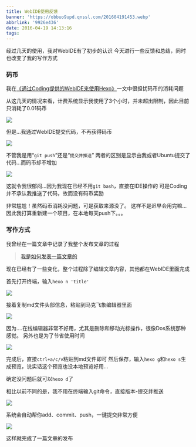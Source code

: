 ```yaml
---
title: WebIDE使用反馈
banner: 'https://obbuo9upd.qnssl.com/201604191453.webp'
abbrlink: '9926e436'
date: 2016-04-19 14:13:16
tags:
---
```

经过几天的使用，我对WebIDE有了初步的认识
今天进行一些反馈和总结，同时也改变了我的写作方式
<!--more-->

### 码币

我在[《通过Coding提供的WebIDE来使用Hexo》](https://www.tiexo.cn/coding-webide/)一文中很担忧码币的消耗问题

从这几天的情况来看，计费系统显示我使用了3个小时，并未超出限制，因此目前只消耗了0.01码币

![](https://obbuo9upd.qnssl.com/20160419141950.jpg)

但是...我通过WebIDE提交代码，不再获得码币

![](https://obbuo9upd.qnssl.com/20160419142323.jpg)

不管我是用“`git push`”还是“`提交并推送`”
两者的区别是显示由我或者Ubuntu提交了代码...而码币却不增加

![](https://obbuo9upd.qnssl.com/20160419142436.jpg)

这就令我很郁闷...因为我现在已经不用`git bash`，直接在IDE操作的
可是Coding并不承认我推送了代码，故而没有码币奖励

非常尴尬！虽然码币消耗没问题，可是获取来源没了。
这样不是迟早会用完嘛...因此我打算重新建一个项目，在本地每天push下。。。

### 写作方式

我曾经在一篇文章中记录了我整个发布文章的过程

> [我是如何发表一篇文章的](https://www.tiexo.cn/new-article/)

现在已经有了一些变化，整个过程除了编辑文章内容，其他都在WebIDE里面完成

首先打开终端，输入`hexo n 'title'`

![](https://obbuo9upd.qnssl.com/20160419141308.jpg)

接着复制md文件头部信息，粘贴到马克飞象编辑器里面

![](https://obbuo9upd.qnssl.com/20160419141352.jpg)

因为....在线编辑器非常不好用，尤其是删除和移动光标操作，很像Dos系统那种感觉。
另外也是为了节省使用时间

![](https://obbuo9upd.qnssl.com/20160419143641.jpg)

完成后，直接`ctrl+a/c/v`粘贴到md文件即可
然后保存，输入`hexo g`和`hexo s`生成预览，说实话这个预览也没本地预览好用...

确定没问题后就可以`hexo d`了

相比以前不同的是，我不用在终端输入git命令，直接版本-提交并推送

![](https://obbuo9upd.qnssl.com/20160419144100.jpg)

系统会自动帮你add、commit、push，一键提交非常方便

![](https://obbuo9upd.qnssl.com/20160419144425.jpg)

这样就完成了一篇文章的发布
